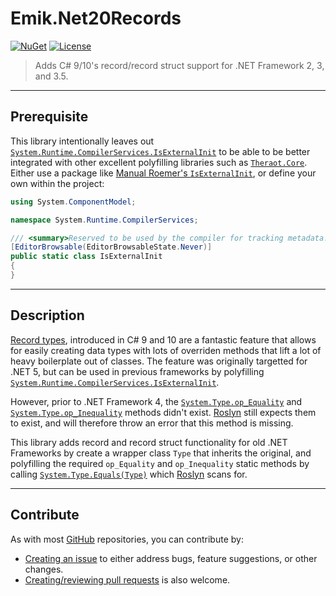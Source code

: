 # Emik.Net20Records

[![NuGet](https://img.shields.io/nuget/v/Emik.Net20Records.svg?style=flat)](https://nuget.org/packages/Emik.Net20Records/)
[![License](https://img.shields.io/github/license/Emik03/Emik.Net20Records.svg?style=flat)](https://github.com/Emik03/Emik.Net20Records/blob/main/LICENSE.md)

> Adds C# 9/10's record/record struct support for .NET Framework 2, 3, and 3.5.

---
## Prerequisite

This library intentionally leaves out [`System.Runtime.CompilerServices.IsExternalInit`](https://docs.microsoft.com/en-us/dotnet/api/system.runtime.compilerservices.isexternalinit?view=net-6.0) to be able to be better integrated with other excellent polyfilling libraries such as [`Theraot.Core`](https://github.com/theraot/Theraot). Either use a package like [Manual Roemer's `IsExternalInit`](https://nuget.org/packages/IsExternalInit), or define your own within the project:

```cs
using System.ComponentModel;

namespace System.Runtime.CompilerServices;

/// <summary>Reserved to be used by the compiler for tracking metadata. This class should not be used by developers in source code.</summary>
[EditorBrowsable(EditorBrowsableState.Never)]
public static class IsExternalInit
{
}
```

---
## Description

[Record types](https://docs.microsoft.com/en-us/dotnet/csharp/language-reference/builtin-types/record), introduced in C# 9 and 10 are a fantastic feature that allows for easily creating data types with lots of overriden methods that lift a lot of heavy boilerplate out of classes. The feature was originally targetted for .NET 5, but can be used in previous frameworks by polyfilling [`System.Runtime.CompilerServices.IsExternalInit`](https://docs.microsoft.com/en-us/dotnet/api/system.runtime.compilerservices.isexternalinit?view=net-6.0).

However, prior to .NET Framework 4, the [`System.Type.op_Equality`](https://docs.microsoft.com/en-us/dotnet/api/system.type.op_equality?view=net-6.0) and [`System.Type.op_Inequality`](https://docs.microsoft.com/en-us/dotnet/api/system.type.op_equality?view=net-6.0) methods didn't exist. [Roslyn](https://github.com/dotnet/roslyn) still expects them to exist, and will therefore throw an error that this method is missing.

This library adds record and record struct functionality for old .NET Frameworks by create a wrapper class `Type` that inherits the original, and polyfilling the required `op_Equality` and `op_Inequality` static methods by calling [`System.Type.Equals(Type)`](https://docs.microsoft.com/en-us/dotnet/api/system.type.equals?view=net-6.0) which [Roslyn](https://github.com/dotnet/roslyn) scans for.

---
## Contribute

As with most [GitHub](https://github.com/) repositories, you can contribute by:
* [Creating an issue](https://github.com/Emik03/Emik.Net20Records/issues) to either address bugs, feature suggestions, or other changes.
* [Creating/reviewing pull requests](https://github.com/Emik03/Emik.Net20Records/pulls) is also welcome.
